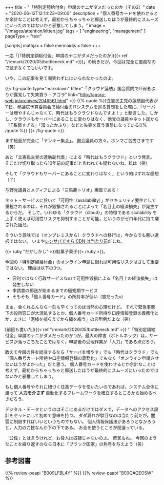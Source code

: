 +++
title = "「特別定額給付金」申請のナニがダメだったのか（その2）"
date =  "2020-06-12T12:14:23+09:00"
description = "個人番号カードを使わせるとか余計なことは考えず，最初からちゃっちゃと郵送したほうが最終的にスムーズにいったのではないかと邪推してしまう。"
image = "/images/attention/kitten.jpg"
tags = [ "engineering", "management" ]
pageType = "text"

[scripts]
  mathjax = false
  mermaidjs = false
+++

一応「[「特別定額給付金」申請のナニがダメだったのか]({{< ref "/remark/2020/05/bottleneck.md" >}})」の続きだが，今回は完全に愚痴なので読まなくてもいいです。

いや，この記事を見て嘲笑わずにはいられなかったのよ。

{{< fig-quote type="markdown" title="「クラウド蓮舫」国会質問でIT弱者ぶりが露見して失笑買う – アゴラ" link="http://agora-web.jp/archives/2046561.html" >}}
{{% quote %}}立憲民主党の蓮舫副代表が11日、参議院予算委員会で給付金のITシステムを巡る質問をした際に、「サーバーは増やすんじゃなくて、時代はもうクラウドなんですよ！」と断言した。しかし、クラウドもサーバーにあることに変わりはなく、他党の議員やネット民から「IT系弱すぎる」「知ったかぶり」などと失笑を買う事態になっている{{% /quote %}}
{{< /fig-quote >}}

まず絵面が完全に「ヤンキー集会」。
国会議員の方々，ホンマご苦労さまです（笑）

あと「立憲民主党の蓮舫副代表」による「時代はもうクラウド」という発言。
そこだけ切り取ったら10年前の記事だと言われても疑わないね，私は（笑）

そして「クラウドもサーバーにあることに変わりはなく」という的はずれな感想（？）

与野党議員とメディアによる「三馬鹿トリオ」爆誕である！

ネット・サービスに於いて「可用性（availability）」がセキュリティ要件として重視されるのは，それが毀損されることによって「名目上の経済損失」が発生するからだ。
そして，いわゆる「クラウド（cloud）」の特徴である scalability を上手く使えば可用性リスクを抑制することが可能，というのがゼロ年代に持て囃された話だ。

そういう意味では（オンプレミスから）クラウドへの移行は，今からでも悪い選択ではない。
いまや[レンサバですら CDN は当たり前](https://www.sakura.ne.jp/function/contentboost/ "コンテンツブースト - レンタルサーバーはさくらインターネット")だしね。

{{< ruby "だがしかし" >}}駄菓子菓子{{< /ruby >}}。

今回の「特別定額給付金」のオンライン申請に限れば可用性リスクはさして重要ではない。
理由は以下の3つ。

- 営利ではなく行政サービスなので可用性毀損による「名目上の経済損失」は発生しない
- 申請書の郵送が始まるまでの極短期サービス
- そもそも「個人番号カード」の所持率が低い（筈だった`w`）

まぁ，金くれるんなら一刻も早くってのは当然の心理だけど。
それで緊急事態下の役所窓口が大混乱するとか，個人番号カード所持や口座情報登録の義務化とか，まさに「泥棒を捕らえてから縄を綯う」の典型例だよな（笑）

[前回も書いた]({{< ref "/remark/2020/05/bottleneck.md" >}} "「特別定額給付金」申請のナニがダメだったのか")が，最大の障害（ボトルネック）は，サービスが落っこちたことではなく，申請後の受理作業が「人力」である点だろう。

敢えて今回の件を総括するなら「サーバを増やす」でも「時代はクラウド」でも「個人番号カード所持や口座情報登録の義務化」でもなく「オンライン申請させないほうがよかった」だと思う。
個人番号カードを使わせるとか余計なことは考えず，最初からちゃっちゃと郵送したほうが最終的にスムーズにいったのではないかと邪推してしまう。

もし個人番号やそれに紐づく住基データを使いたいのであれば，システム全体に渡って **人力を介さず** 自動化するフレームワークを確立するところから始めるべきだろう。

デジタル・データというのはそこにあるだけではダメで，データへのアクセス設計をセットにして初めて意味を持つ。
ダダ漏れが駄目なのは当たり前だが，闇雲に制限すればいいというものでもない。
個人情報保護法があろうとなかろうと，人力の力技なんか下の下である。
お金を使うところが間違っている。

「公僕」とは言うけれど，お役人は奴隷じゃないのよ。
庶民もね。
今回のようなことを繰り返すのなら日本に「ブラック国家」の称号を与えよう（笑）

## 参考図書

{{% review-paapi "B009LFBL4Y" %}} <!-- グーグル　ネット覇者の真実 -->
{{% review-paapi "B00QAQEOSW" %}} <!-- だがしかし -->
